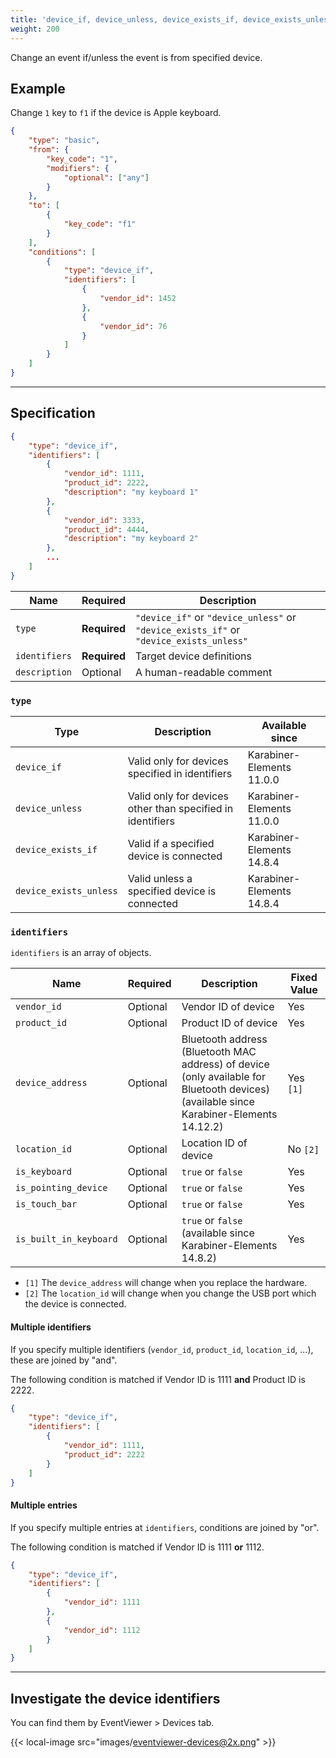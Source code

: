 ```yaml
---
title: 'device_if, device_unless, device_exists_if, device_exists_unless'
weight: 200
---
```


Change an event if/unless the event is from specified device.

## Example

Change `1` key to `f1` if the device is Apple keyboard.

```json
{
    "type": "basic",
    "from": {
        "key_code": "1",
        "modifiers": {
            "optional": ["any"]
        }
    },
    "to": [
        {
            "key_code": "f1"
        }
    ],
    "conditions": [
        {
            "type": "device_if",
            "identifiers": [
                {
                    "vendor_id": 1452
                },
                {
                    "vendor_id": 76
                }
            ]
        }
    ]
}
```

---

## Specification

```json
{
    "type": "device_if",
    "identifiers": [
        {
            "vendor_id": 1111,
            "product_id": 2222,
            "description": "my keyboard 1"
        },
        {
            "vendor_id": 3333,
            "product_id": 4444,
            "description": "my keyboard 2"
        },
        ...
    ]
}
```

| Name          | Required     | Description                                                                            |
| ------------- | ------------ | -------------------------------------------------------------------------------------- |
| `type`        | **Required** | `"device_if"` or `"device_unless"` or `"device_exists_if"` or `"device_exists_unless"` |
| `identifiers` | **Required** | Target device definitions                                                              |
| `description` | Optional     | A human-readable comment                                                               |

### `type`

| Type                   | Description                                                | Available since           |
| ---------------------- | ---------------------------------------------------------- | ------------------------- |
| `device_if`            | Valid only for devices specified in identifiers            | Karabiner-Elements 11.0.0 |
| `device_unless`        | Valid only for devices other than specified in identifiers | Karabiner-Elements 11.0.0 |
| `device_exists_if`     | Valid if a specified device is connected                   | Karabiner-Elements 14.8.4 |
| `device_exists_unless` | Valid unless a specified device is connected               | Karabiner-Elements 14.8.4 |

### `identifiers`

`identifiers` is an array of objects.

| Name                   | Required | Description                                                                                                                                         | Fixed Value |
| ---------------------- | -------- | --------------------------------------------------------------------------------------------------------------------------------------------------- | ----------- |
| `vendor_id`            | Optional | Vendor ID of device                                                                                                                                 | Yes         |
| `product_id`           | Optional | Product ID of device                                                                                                                                | Yes         |
| `device_address`       | Optional | Bluetooth address (Bluetooth MAC address) of device <br />(only available for Bluetooth devices) <br />(available since Karabiner-Elements 14.12.2) | Yes `[1]`   |
| `location_id`          | Optional | Location ID of device                                                                                                                               | No `[2]`    |
| `is_keyboard`          | Optional | `true` or `false`                                                                                                                                   | Yes         |
| `is_pointing_device`   | Optional | `true` or `false`                                                                                                                                   | Yes         |
| `is_touch_bar`         | Optional | `true` or `false`                                                                                                                                   | Yes         |
| `is_built_in_keyboard` | Optional | `true` or `false` (available since Karabiner-Elements 14.8.2)                                                                                       | Yes         |

-   `[1]` The `device_address` will change when you replace the hardware.
-   `[2]` The `location_id` will change when you change the USB port which the device is connected.

#### Multiple identifiers

If you specify multiple identifiers (`vendor_id`, `product_id`, `location_id`, ...), these are joined by "and".

The following condition is matched if Vendor ID is 1111 **and** Product ID is 2222.

```json
{
    "type": "device_if",
    "identifiers": [
        {
            "vendor_id": 1111,
            "product_id": 2222
        }
    ]
}
```

#### Multiple entries

If you specify multiple entries at `identifiers`, conditions are joined by "or".

The following condition is matched if Vendor ID is 1111 **or** 1112.

```json
{
    "type": "device_if",
    "identifiers": [
        {
            "vendor_id": 1111
        },
        {
            "vendor_id": 1112
        }
    ]
}
```

---

## Investigate the device identifiers

You can find them by EventViewer > Devices tab.

{{< local-image src="images/eventviewer-devices@2x.png" >}}
